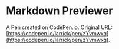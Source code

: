 # Markdown Previewer

A Pen created on CodePen.io. Original URL: [https://codepen.io/larrick/pen/zYvmwxq](https://codepen.io/larrick/pen/zYvmwxq).



